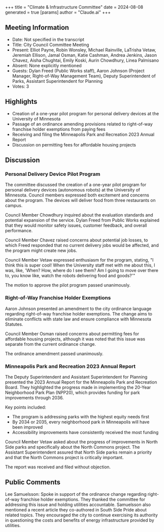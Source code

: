 +++
title = "Climate & Infrastructure Committee"
date = 2024-08-08
 generated = true
[params]
  author = "Claude.ai"
+++

## Meeting Information

- Date: Not specified in the transcript
- Title: City Council Committee Meeting
- Present: Elliot Payne, Robin Wonsley, Michael Rainville, LaTrisha Vetaw, Jeremiah Ellison, Jamal Osman, Katie Cashman, Andrea Jenkins, Jason Chavez, Aisha Chughtai, Emily Koski, Aurin Chowdhury, Linea Palmisano
- Absent: None explicitly mentioned
- Guests: Dylan Freed (Public Works staff), Aaron Johnson (Project Manager, Right-of-Way Management Team), Deputy Superintendent of Parks, Assistant Superintendent for Planning
- Votes: 3

## Highlights

- Creation of a one-year pilot program for personal delivery devices at the University of Minnesota
- Passage of an ordinance amending provisions related to right-of-way franchise holder exemptions from paying fees
- Receiving and filing the Minneapolis Park and Recreation 2023 Annual Report
- Discussion on permitting fees for affordable housing projects

## Discussion

### Personal Delivery Device Pilot Program

The committee discussed the creation of a one-year pilot program for personal delivery devices (autonomous robots) at the University of Minnesota. Council members expressed both excitement and concerns about the program. The devices will deliver food from three restaurants on campus.

Council Member Chowdhury inquired about the evaluation standards and potential expansion of the service. Dylan Freed from Public Works explained that they would monitor safety issues, customer feedback, and overall performance.

Council Member Chavez raised concerns about potential job losses, to which Freed responded that no current delivery jobs would be affected, and the program might create new jobs.

Council Member Vetaw expressed enthusiasm for the program, stating, "I think this is super cool! When the University staff met with me about this, I was, like, 'When? How, where do I see them? Am I going to move over there to, you know like, watch the robots delivering food and goods?'"

The motion to approve the pilot program passed unanimously.

### Right-of-Way Franchise Holder Exemptions

Aaron Johnson presented an amendment to the city ordinance language regarding right-of-way franchise holder exemptions. The change aims to eliminate conflicts with state law and ensure compliance with Minnesota Statutes.

Council Member Osman raised concerns about permitting fees for affordable housing projects, although it was noted that this issue was separate from the current ordinance change.

The ordinance amendment passed unanimously.

### Minneapolis Park and Recreation 2023 Annual Report

The Deputy Superintendent and Assistant Superintendent for Planning presented the 2023 Annual Report for the Minneapolis Park and Recreation Board. They highlighted the progress made in implementing the 20-Year Neighborhood Park Plan (NPP20), which provides funding for park improvements through 2036.

Key points included:
- The program is addressing parks with the highest equity needs first
- By 2034 or 2035, every neighborhood park in Minneapolis will have been improved
- Accessibility improvements have consistently received the most funding

Council Member Vetaw asked about the progress of improvements in North Side parks and specifically about the North Commons project. The Assistant Superintendent assured that North Side parks remain a priority and that the North Commons project is critically important.

The report was received and filed without objection.

## Public Comments

Lee Samuelsson: Spoke in support of the ordinance change regarding right-of-way franchise holder exemptions. They thanked the committee for addressing this issue and holding utilities accountable. Samuelsson also mentioned a recent article they co-authored in South Side Pride about related topics. They encouraged the city to continue exercising its authority in questioning the costs and benefits of energy infrastructure provided by utilities.
